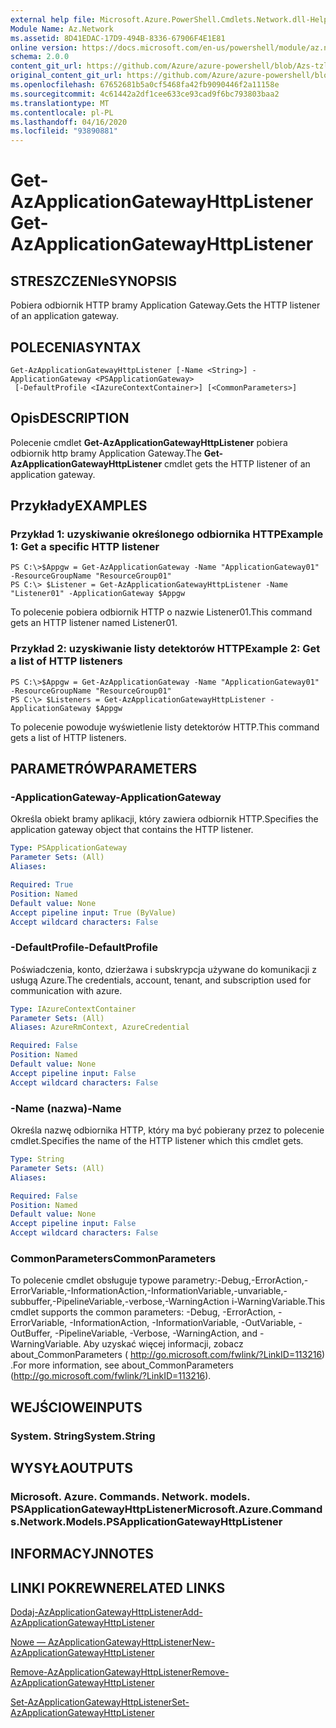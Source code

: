 ```yaml
---
external help file: Microsoft.Azure.PowerShell.Cmdlets.Network.dll-Help.xml
Module Name: Az.Network
ms.assetid: 8D41EDAC-17D9-494B-8336-67906F4E1E81
online version: https://docs.microsoft.com/en-us/powershell/module/az.network/get-azapplicationgatewayhttplistener
schema: 2.0.0
content_git_url: https://github.com/Azure/azure-powershell/blob/Azs-tzl/src/Network/Network/help/Get-AzApplicationGatewayHttpListener.md
original_content_git_url: https://github.com/Azure/azure-powershell/blob/Azs-tzl/src/Network/Network/help/Get-AzApplicationGatewayHttpListener.md
ms.openlocfilehash: 67652681b5a0cf5468fa42fb9090446f2a11158e
ms.sourcegitcommit: 4c61442a2df1cee633ce93cad9f6bc793803baa2
ms.translationtype: MT
ms.contentlocale: pl-PL
ms.lasthandoff: 04/16/2020
ms.locfileid: "93890881"
---
```

# <span data-ttu-id="aad6c-101">Get-AzApplicationGatewayHttpListener</span><span class="sxs-lookup"><span data-stu-id="aad6c-101">Get-AzApplicationGatewayHttpListener</span></span>

## <span data-ttu-id="aad6c-102">STRESZCZENIe</span><span class="sxs-lookup"><span data-stu-id="aad6c-102">SYNOPSIS</span></span>
<span data-ttu-id="aad6c-103">Pobiera odbiornik HTTP bramy Application Gateway.</span><span class="sxs-lookup"><span data-stu-id="aad6c-103">Gets the HTTP listener of an application gateway.</span></span>

## <span data-ttu-id="aad6c-104">POLECENIA</span><span class="sxs-lookup"><span data-stu-id="aad6c-104">SYNTAX</span></span>

```
Get-AzApplicationGatewayHttpListener [-Name <String>] -ApplicationGateway <PSApplicationGateway>
 [-DefaultProfile <IAzureContextContainer>] [<CommonParameters>]
```

## <span data-ttu-id="aad6c-105">Opis</span><span class="sxs-lookup"><span data-stu-id="aad6c-105">DESCRIPTION</span></span>
<span data-ttu-id="aad6c-106">Polecenie cmdlet **Get-AzApplicationGatewayHttpListener** pobiera odbiornik http bramy Application Gateway.</span><span class="sxs-lookup"><span data-stu-id="aad6c-106">The **Get-AzApplicationGatewayHttpListener** cmdlet gets the HTTP listener of an application gateway.</span></span>

## <span data-ttu-id="aad6c-107">Przykłady</span><span class="sxs-lookup"><span data-stu-id="aad6c-107">EXAMPLES</span></span>

### <span data-ttu-id="aad6c-108">Przykład 1: uzyskiwanie określonego odbiornika HTTP</span><span class="sxs-lookup"><span data-stu-id="aad6c-108">Example 1: Get a specific HTTP listener</span></span>
```
PS C:\>$Appgw = Get-AzApplicationGateway -Name "ApplicationGateway01" -ResourceGroupName "ResourceGroup01"
PS C:\> $Listener = Get-AzApplicationGatewayHttpListener -Name "Listener01" -ApplicationGateway $Appgw
```

<span data-ttu-id="aad6c-109">To polecenie pobiera odbiornik HTTP o nazwie Listener01.</span><span class="sxs-lookup"><span data-stu-id="aad6c-109">This command gets an HTTP listener named Listener01.</span></span>

### <span data-ttu-id="aad6c-110">Przykład 2: uzyskiwanie listy detektorów HTTP</span><span class="sxs-lookup"><span data-stu-id="aad6c-110">Example 2: Get a list of HTTP listeners</span></span>
```
PS C:\>$Appgw = Get-AzApplicationGateway -Name "ApplicationGateway01" -ResourceGroupName "ResourceGroup01"
PS C:\> $Listeners = Get-AzApplicationGatewayHttpListener -ApplicationGateway $Appgw
```

<span data-ttu-id="aad6c-111">To polecenie powoduje wyświetlenie listy detektorów HTTP.</span><span class="sxs-lookup"><span data-stu-id="aad6c-111">This command gets a list of HTTP listeners.</span></span>

## <span data-ttu-id="aad6c-112">PARAMETRÓW</span><span class="sxs-lookup"><span data-stu-id="aad6c-112">PARAMETERS</span></span>

### <span data-ttu-id="aad6c-113">-ApplicationGateway</span><span class="sxs-lookup"><span data-stu-id="aad6c-113">-ApplicationGateway</span></span>
<span data-ttu-id="aad6c-114">Określa obiekt bramy aplikacji, który zawiera odbiornik HTTP.</span><span class="sxs-lookup"><span data-stu-id="aad6c-114">Specifies the application gateway object that contains the HTTP listener.</span></span>

```yaml
Type: PSApplicationGateway
Parameter Sets: (All)
Aliases: 

Required: True
Position: Named
Default value: None
Accept pipeline input: True (ByValue)
Accept wildcard characters: False
```

### <span data-ttu-id="aad6c-115">-DefaultProfile</span><span class="sxs-lookup"><span data-stu-id="aad6c-115">-DefaultProfile</span></span>
<span data-ttu-id="aad6c-116">Poświadczenia, konto, dzierżawa i subskrypcja używane do komunikacji z usługą Azure.</span><span class="sxs-lookup"><span data-stu-id="aad6c-116">The credentials, account, tenant, and subscription used for communication with azure.</span></span>

```yaml
Type: IAzureContextContainer
Parameter Sets: (All)
Aliases: AzureRmContext, AzureCredential

Required: False
Position: Named
Default value: None
Accept pipeline input: False
Accept wildcard characters: False
```

### <span data-ttu-id="aad6c-117">-Name (nazwa)</span><span class="sxs-lookup"><span data-stu-id="aad6c-117">-Name</span></span>
<span data-ttu-id="aad6c-118">Określa nazwę odbiornika HTTP, który ma być pobierany przez to polecenie cmdlet.</span><span class="sxs-lookup"><span data-stu-id="aad6c-118">Specifies the name of the HTTP listener which this cmdlet gets.</span></span>

```yaml
Type: String
Parameter Sets: (All)
Aliases: 

Required: False
Position: Named
Default value: None
Accept pipeline input: False
Accept wildcard characters: False
```

### <span data-ttu-id="aad6c-119">CommonParameters</span><span class="sxs-lookup"><span data-stu-id="aad6c-119">CommonParameters</span></span>
<span data-ttu-id="aad6c-120">To polecenie cmdlet obsługuje typowe parametry:-Debug,-ErrorAction,-ErrorVariable,-InformationAction,-InformationVariable,-unvariable,-subbuffer,-PipelineVariable,-verbose,-WarningAction i-WarningVariable.</span><span class="sxs-lookup"><span data-stu-id="aad6c-120">This cmdlet supports the common parameters: -Debug, -ErrorAction, -ErrorVariable, -InformationAction, -InformationVariable, -OutVariable, -OutBuffer, -PipelineVariable, -Verbose, -WarningAction, and -WarningVariable.</span></span> <span data-ttu-id="aad6c-121">Aby uzyskać więcej informacji, zobacz about_CommonParameters ( http://go.microsoft.com/fwlink/?LinkID=113216) .</span><span class="sxs-lookup"><span data-stu-id="aad6c-121">For more information, see about_CommonParameters (http://go.microsoft.com/fwlink/?LinkID=113216).</span></span>

## <span data-ttu-id="aad6c-122">WEJŚCIOWE</span><span class="sxs-lookup"><span data-stu-id="aad6c-122">INPUTS</span></span>

### <span data-ttu-id="aad6c-123">System. String</span><span class="sxs-lookup"><span data-stu-id="aad6c-123">System.String</span></span>

## <span data-ttu-id="aad6c-124">WYSYŁA</span><span class="sxs-lookup"><span data-stu-id="aad6c-124">OUTPUTS</span></span>

### <span data-ttu-id="aad6c-125">Microsoft. Azure. Commands. Network. models. PSApplicationGatewayHttpListener</span><span class="sxs-lookup"><span data-stu-id="aad6c-125">Microsoft.Azure.Commands.Network.Models.PSApplicationGatewayHttpListener</span></span>

## <span data-ttu-id="aad6c-126">INFORMACYJN</span><span class="sxs-lookup"><span data-stu-id="aad6c-126">NOTES</span></span>

## <span data-ttu-id="aad6c-127">LINKI POKREWNE</span><span class="sxs-lookup"><span data-stu-id="aad6c-127">RELATED LINKS</span></span>

[<span data-ttu-id="aad6c-128">Dodaj-AzApplicationGatewayHttpListener</span><span class="sxs-lookup"><span data-stu-id="aad6c-128">Add-AzApplicationGatewayHttpListener</span></span>](./Add-AzApplicationGatewayHttpListener.md)

[<span data-ttu-id="aad6c-129">Nowe — AzApplicationGatewayHttpListener</span><span class="sxs-lookup"><span data-stu-id="aad6c-129">New-AzApplicationGatewayHttpListener</span></span>](./New-AzApplicationGatewayHttpListener.md)

[<span data-ttu-id="aad6c-130">Remove-AzApplicationGatewayHttpListener</span><span class="sxs-lookup"><span data-stu-id="aad6c-130">Remove-AzApplicationGatewayHttpListener</span></span>](./Remove-AzApplicationGatewayHttpListener.md)

[<span data-ttu-id="aad6c-131">Set-AzApplicationGatewayHttpListener</span><span class="sxs-lookup"><span data-stu-id="aad6c-131">Set-AzApplicationGatewayHttpListener</span></span>](./Set-AzApplicationGatewayHttpListener.md)


